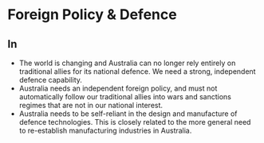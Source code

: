 # Foreign Policy & Defence

## In

* The world is changing and Australia can no longer rely entirely on traditional allies for its national defence. We need a strong, independent defence capability.
* Australia needs an independent foreign policy, and must not automatically follow our traditional allies into wars and sanctions regimes that are not in our national interest.
* Australia needs to be self-reliant in the design and manufacture of defence technologies. This is closely related to the more general need to re-establish manufacturing industries in Australia. 
